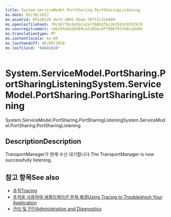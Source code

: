 ```yaml
---
title: System.ServiceModel.PortSharing.PortSharingListening
ms.date: 03/30/2017
ms.assetid: 05528126-de72-4801-93ab-397f3c32b809
ms.openlocfilehash: 70c9d778c0a5bca241768b3fbc2635b3c035f629
ms.sourcegitcommit: cdb295dd1db589ce5169ac9ff096f01fd0c2da9d
ms.translationtype: MT
ms.contentlocale: ko-KR
ms.lasthandoff: 06/09/2020
ms.locfileid: "84601610"
---
```

# <a name="systemservicemodelportsharingportsharinglistening"></a><span data-ttu-id="6f10c-102">System.ServiceModel.PortSharing.PortSharingListening</span><span class="sxs-lookup"><span data-stu-id="6f10c-102">System.ServiceModel.PortSharing.PortSharingListening</span></span>
<span data-ttu-id="6f10c-103">System.ServiceModel.PortSharing.PortSharingListening</span><span class="sxs-lookup"><span data-stu-id="6f10c-103">System.ServiceModel.PortSharing.PortSharingListening</span></span>  
  
## <a name="description"></a><span data-ttu-id="6f10c-104">Description</span><span class="sxs-lookup"><span data-stu-id="6f10c-104">Description</span></span>  
 <span data-ttu-id="6f10c-105">TransportManager가 현재 수신 대기합니다.</span><span class="sxs-lookup"><span data-stu-id="6f10c-105">The TransportManager is now successfully listening.</span></span>  
  
## <a name="see-also"></a><span data-ttu-id="6f10c-106">참고 항목</span><span class="sxs-lookup"><span data-stu-id="6f10c-106">See also</span></span>

- [<span data-ttu-id="6f10c-107">추적</span><span class="sxs-lookup"><span data-stu-id="6f10c-107">Tracing</span></span>](index.md)
- [<span data-ttu-id="6f10c-108">추적을 사용하여 애플리케이션 문제 해결</span><span class="sxs-lookup"><span data-stu-id="6f10c-108">Using Tracing to Troubleshoot Your Application</span></span>](using-tracing-to-troubleshoot-your-application.md)
- [<span data-ttu-id="6f10c-109">관리 및 진단</span><span class="sxs-lookup"><span data-stu-id="6f10c-109">Administration and Diagnostics</span></span>](../index.md)
